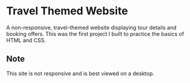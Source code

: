 # Travel Themed Website

A non-responsive, travel-themed website displaying tour details and booking offers. This was the first project I built to practice the basics of HTML and CSS.

## Note

This site is not responsive and is best viewed on a desktop.
